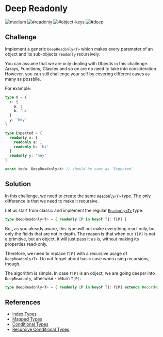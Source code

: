# Deep Readonly

![medium](https://img.shields.io/badge/-medium-d9901a)
![#readonly](https://img.shields.io/badge/-%23readonly-999)
![#object-keys](https://img.shields.io/badge/-%23object--keys-999)
![#deep](https://img.shields.io/badge/-%23deep-999)

## Challenge

Implement a generic `DeepReadonly<T>` which makes every parameter of an object and its sub-objects `readonly` recursively.

You can assume that we are only dealing with Objects in this challenge.
Arrays, Functions, Classes and so on are no need to take into consideration.
However, you can still challenge your self by covering different cases as many as possbile.

For example:

```ts
type X = {
  x: {
    a: 1
    b: 'hi'
  }
  y: 'hey'
}

type Expected = {
  readonly x: {
    readonly a: 1
    readonly b: 'hi'
  }
  readonly y: 'hey'
}

const todo: DeepReadonly<X> // should be same as `Expected`
```

## Solution

In this challenge, we need to create the same [`Readonly<T>`](./easy-readonly.md) type.
The only difference is that we need to make it recursive.

Let us start from classic and implement the regular [`Readonly<T>`](./easy-readonly.md) type:

```ts
type DeepReadonly<T> = { readonly [P in keyof T]: T[P] }
```

But, as you already aware, this type will not make everything read-only, but only the fields that are not in depth.
The reason is that when our `T[P]` is not a primitive, but an object, it will just pass it as is, without making its properties read-only.

Therefore, we need to replace `T[P]` with a recursive usage of `DeepReadonly<T>`.
Do not forget about basic case when using recursions, though.

The algorithm is simple.
In case `T[P]` is an object, we are going deeper into `DeepReadonly`, otherwise - return `T[P]`:

```ts
type DeepReadonly<T> = { readonly [P in keyof T]: T[P] extends Record<string, unknown> ? DeepReadonly<T[P]> : T[P] }
```

## References

- [Index Types](https://www.typescriptlang.org/docs/handbook/advanced-types.html#index-types)
- [Mapped Types](https://www.typescriptlang.org/docs/handbook/advanced-types.html#mapped-types)
- [Conditional Types](https://www.typescriptlang.org/docs/handbook/advanced-types.html#conditional-types)
- [Recursive Conditional Types](https://www.typescriptlang.org/docs/handbook/release-notes/typescript-4-1.html#recursive-conditional-types)
